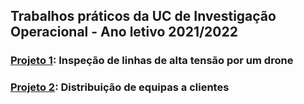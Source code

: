 ## Trabalhos práticos da UC de Investigação Operacional - Ano letivo 2021/2022

### [Projeto 1](https://github.com/simaocunha71/IO_Projetos/blob/main/TP1/93277.pdf): Inspeção de linhas de alta tensão por um drone
### [Projeto 2](https://github.com/simaocunha71/IO_Projetos/blob/main/TP2/93277.pdf): Distribuição de equipas a clientes

